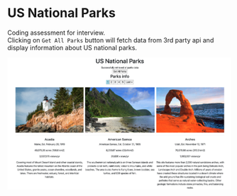 # US National Parks

Coding assessment for interview.  
Clicking on `Get All Parks` button will fetch data from 3rd party api and display information about US national parks.

![screenshot](./assets/images/nationalparks.png)

